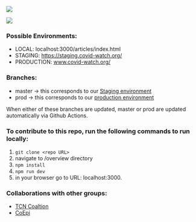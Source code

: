 ![](https://github.com/covid19risk/articles/workflows/Build%20Node.js/badge.svg)

![](https://github.com/covid19risk/articles/workflows/Deploy/badge.svg)

### Possible Environments:
  * LOCAL: localhost:3000/articles/index.html
  * STAGING: https://staging.covid-watch.org/
  * PRODUCTION: www.covid-watch.org/
  
### Branches:
- master -> this corresponds to our [Staging environment](https://staging.covid-watch.org/)
- prod -> this corresponds to our [production environment](www.covid-watch.org/)

When either of these branches are updated, master or prod are updated automatically via Github Actions.

### To contribute to this repo, run the following commands to run locally:
1. `git clone <repo URL>`
2. navigate to /overview directory
3. `npm install`
4. `npm run dev`
5. in your browser go to URL: localhost:3000.

### Collaborations with other groups:
- [TCN Coaltion](https://github.com/TCNCoalition/TCN)
- [CoEpi](https://github.com/Co-Epi/CEN)
